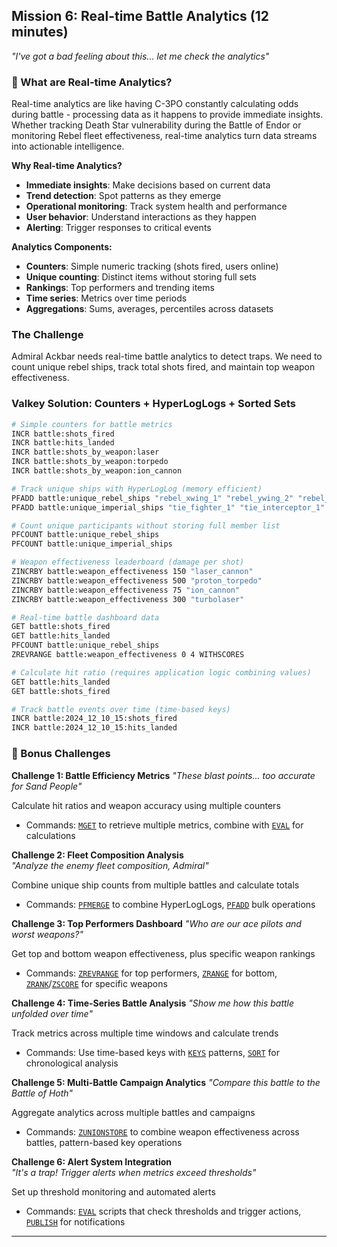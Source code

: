 ## Mission 6: Real-time Battle Analytics (12 minutes)  
*"I've got a bad feeling about this... let me check the analytics"*

### 🌟 What are Real-time Analytics?
Real-time analytics are like having C-3PO constantly calculating odds during battle - processing data as it happens to provide immediate insights. Whether tracking Death Star vulnerability during the Battle of Endor or monitoring Rebel fleet effectiveness, real-time analytics turn data streams into actionable intelligence.

**Why Real-time Analytics?**
- **Immediate insights**: Make decisions based on current data
- **Trend detection**: Spot patterns as they emerge  
- **Operational monitoring**: Track system health and performance
- **User behavior**: Understand interactions as they happen
- **Alerting**: Trigger responses to critical events

**Analytics Components:**
- **Counters**: Simple numeric tracking (shots fired, users online)
- **Unique counting**: Distinct items without storing full sets  
- **Rankings**: Top performers and trending items
- **Time series**: Metrics over time periods
- **Aggregations**: Sums, averages, percentiles across datasets

### The Challenge
Admiral Ackbar needs real-time battle analytics to detect traps. We need to count unique rebel ships, track total shots fired, and maintain top weapon effectiveness.

### Valkey Solution: Counters + HyperLogLogs + Sorted Sets
```bash
# Simple counters for battle metrics
INCR battle:shots_fired
INCR battle:hits_landed
INCR battle:shots_by_weapon:laser  
INCR battle:shots_by_weapon:torpedo
INCR battle:shots_by_weapon:ion_cannon

# Track unique ships with HyperLogLog (memory efficient)
PFADD battle:unique_rebel_ships "rebel_xwing_1" "rebel_ywing_2" "rebel_bwing_1"
PFADD battle:unique_imperial_ships "tie_fighter_1" "tie_interceptor_1" "star_destroyer_1"

# Count unique participants without storing full member list
PFCOUNT battle:unique_rebel_ships
PFCOUNT battle:unique_imperial_ships

# Weapon effectiveness leaderboard (damage per shot)
ZINCRBY battle:weapon_effectiveness 150 "laser_cannon"
ZINCRBY battle:weapon_effectiveness 500 "proton_torpedo"  
ZINCRBY battle:weapon_effectiveness 75 "ion_cannon"
ZINCRBY battle:weapon_effectiveness 300 "turbolaser"

# Real-time battle dashboard data
GET battle:shots_fired
GET battle:hits_landed
PFCOUNT battle:unique_rebel_ships
ZREVRANGE battle:weapon_effectiveness 0 4 WITHSCORES

# Calculate hit ratio (requires application logic combining values)
GET battle:hits_landed
GET battle:shots_fired

# Track battle events over time (time-based keys)
INCR battle:2024_12_10_15:shots_fired
INCR battle:2024_12_10_15:hits_landed
```

### 🚀 Bonus Challenges

**Challenge 1: Battle Efficiency Metrics**
*"These blast points... too accurate for Sand People"*

Calculate hit ratios and weapon accuracy using multiple counters
- Commands: [`MGET`](https://valkey.io/commands/mget/) to retrieve multiple metrics, combine with [`EVAL`](https://valkey.io/commands/eval/) for calculations

**Challenge 2: Fleet Composition Analysis**  
*"Analyze the enemy fleet composition, Admiral"*

Combine unique ship counts from multiple battles and calculate totals
- Commands: [`PFMERGE`](https://valkey.io/commands/pfmerge/) to combine HyperLogLogs, [`PFADD`](https://valkey.io/commands/pfadd/) bulk operations

**Challenge 3: Top Performers Dashboard**
*"Who are our ace pilots and worst weapons?"*

Get top and bottom weapon effectiveness, plus specific weapon rankings
- Commands: [`ZREVRANGE`](https://valkey.io/commands/zrevrange/) for top performers, [`ZRANGE`](https://valkey.io/commands/zrange/) for bottom, [`ZRANK`](https://valkey.io/commands/zrank/)/[`ZSCORE`](https://valkey.io/commands/zscore/) for specific weapons

**Challenge 4: Time-Series Battle Analysis**
*"Show me how this battle unfolded over time"*

Track metrics across multiple time windows and calculate trends
- Commands: Use time-based keys with [`KEYS`](https://valkey.io/commands/keys/) patterns, [`SORT`](https://valkey.io/commands/sort/) for chronological analysis  

**Challenge 5: Multi-Battle Campaign Analytics**
*"Compare this battle to the Battle of Hoth"*

Aggregate analytics across multiple battles and campaigns
- Commands: [`ZUNIONSTORE`](https://valkey.io/commands/zunionstore/) to combine weapon effectiveness across battles, pattern-based key operations

**Challenge 6: Alert System Integration**  
*"It's a trap! Trigger alerts when metrics exceed thresholds"*

Set up threshold monitoring and automated alerts
- Commands: [`EVAL`](https://valkey.io/commands/eval/) scripts that check thresholds and trigger actions, [`PUBLISH`](https://valkey.io/commands/publish/) for notifications

---
